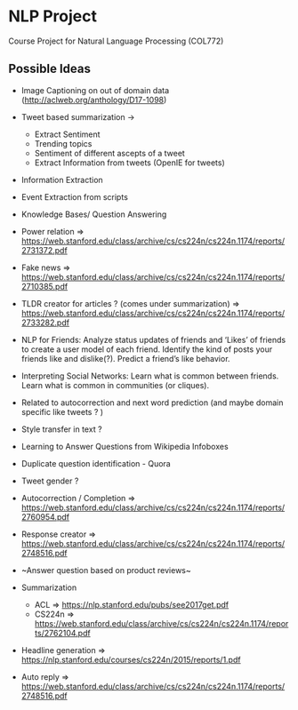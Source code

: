 # NLP Project
Course Project for Natural Language Processing (COL772)
                                                                                                      
                                                                                                      
## Possible Ideas                                                                                     
                                                                                                      
* Image Captioning on out of domain data (http://aclweb.org/anthology/D17-1098)                       
* Tweet based summarization ->                                                                        
  * Extract Sentiment                                                                                 
  * Trending topics                                                                                   
  * Sentiment of different ascepts of a tweet                                                         
  * Extract Information from tweets (OpenIE for tweets)                                               
* Information Extraction                                                                              
* Event Extraction from scripts                                                                       
* Knowledge Bases/ Question Answering 
* Power relation => https://web.stanford.edu/class/archive/cs/cs224n/cs224n.1174/reports/2731372.pdf

* Fake news => https://web.stanford.edu/class/archive/cs/cs224n/cs224n.1174/reports/2710385.pdf
* TLDR creator for articles ? (comes under summarization) => https://web.stanford.edu/class/archive/cs/cs224n/cs224n.1174/reports/2733282.pdf
* NLP for Friends: Analyze status updates of friends and ‘Likes’ of friends to create a user model of 
  each friend. Identify the kind of posts your friends like and dislike(?). Predict a friend’s like 
  behavior.
* Interpreting Social Networks: Learn what is common between friends. Learn what is common in 
  communities (or cliques).
* Related to autocorrection and next word prediction (and maybe domain specific like tweets ? )
* Style transfer in text ?
* Learning to Answer Questions from Wikipedia Infoboxes
* Duplicate question identification - Quora
* Tweet gender ?
* Autocorrection / Completion => https://web.stanford.edu/class/archive/cs/cs224n/cs224n.1174/reports/2760954.pdf
* Response creator => https://web.stanford.edu/class/archive/cs/cs224n/cs224n.1174/reports/2748516.pdf


* ~Answer question based on product reviews~
* Summarization
  * ACL => https://nlp.stanford.edu/pubs/see2017get.pdf
  * CS224n => https://web.stanford.edu/class/archive/cs/cs224n/cs224n.1174/reports/2762104.pdf
* Headline generation => https://nlp.stanford.edu/courses/cs224n/2015/reports/1.pdf
* Auto reply => https://web.stanford.edu/class/archive/cs/cs224n/cs224n.1174/reports/2748516.pdf


